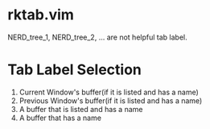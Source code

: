 # rktab.vim
NERD_tree_1, NERD_tree_2, ... are not helpful tab label.

# Tab Label Selection
1. Current Window's buffer(if it is listed and has a name)
1. Previous Window's buffer(if it is listed and has a name)
1. A buffer that is listed and has a name
1. A buffer that has a name
